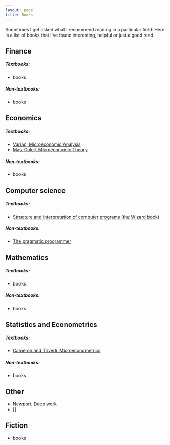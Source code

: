```yaml
---
layout: page
title: Books
---
```

Sometimes I get asked what I recommend reading in a particular field. Here is a list of books that I've found interesting, helpful or just a good read.

## Finance
##### Textbooks:
* books

##### Non-textbooks:
* books

## Economics
##### Textbooks:
* [Varian, Microeconomic Analysis](https://www.goodreads.com/book/show/323071.Micro_Analysis?ac=1&from_search=true)
* [Mas-Colell, Microeconomic Theory](https://www.goodreads.com/book/show/735963.Microeconomic_Theory?ac=1&from_search=true)

##### Non-textbooks:
* books

## Computer science
##### Textbooks:
* [Structure and interpretation of computer programs (the Wizard book)](https://www.goodreads.com/book/show/43713.Structure_and_Interpretation_of_Computer_Programs)

##### Non-textbooks:
* [The pragmatic programmer](https://www.goodreads.com/book/show/4099.The_Pragmatic_Programmer)

## Mathematics
##### Textbooks:
* books

##### Non-textbooks:
* books

## Statistics and Econometrics
##### Textbooks:
* [Cameron and Trivedi, Microeconometrics](https://www.goodreads.com/book/show/1043516.Microeconometrics?ac=1&from_search=true)

##### Non-textbooks:
* books

## Other
* [Newport, Deep work](https://www.goodreads.com/book/show/25744928-deep-work?ac=1&from_search=true)
* []

## Fiction
* books